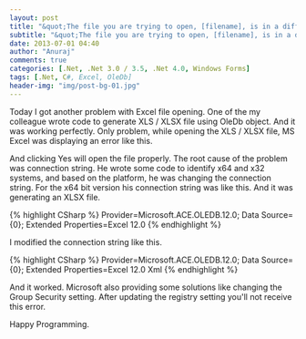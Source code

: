 ```yaml
---
layout: post
title: "&quot;The file you are trying to open, [filename], is in a different format than specified by the file extension&quot; error opening Excel file"
subtitle: "&quot;The file you are trying to open, [filename], is in a different format than specified by the file extension&quot; error opening Excel file"
date: 2013-07-01 04:40
author: "Anuraj"
comments: true
categories: [.Net, .Net 3.0 / 3.5, .Net 4.0, Windows Forms]
tags: [.Net, C#, Excel, OleDb]
header-img: "img/post-bg-01.jpg"
---
```

Today I got another problem with Excel file opening. One of the my colleague wrote code to generate XLS / XLSX file using OleDb object. And it was working perfectly. Only problem, while opening the XLS / XLSX file, MS Excel was displaying an error like this.

And clicking Yes will open the file properly. The root cause of the problem was connection string. He wrote some code to identify x64 and x32 systems, and based on the platform, he was changing the connection string. For the x64 bit version his connection string was like this. And it was generating an XLSX file.

{% highlight CSharp %}
Provider=Microsoft.ACE.OLEDB.12.0; 
Data Source={0}; Extended Properties=Excel 12.0
{% endhighlight %}

I modified the connection string like this.

{% highlight CSharp %}
Provider=Microsoft.ACE.OLEDB.12.0; 
Data Source={0}; Extended Properties=Excel 12.0 Xml
{% endhighlight %}

And it worked. Microsoft also providing some solutions like changing the Group Security setting. After updating the registry setting you'll not receive this error.

Happy Programming.

